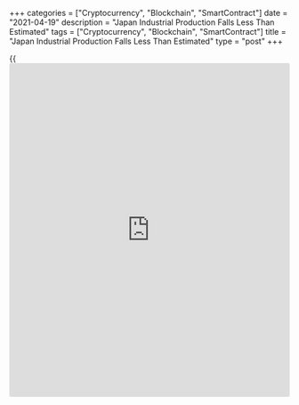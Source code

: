 +++
categories = ["Cryptocurrency", "Blockchain", "SmartContract"]
date = "2021-04-19"
description = "Japan Industrial Production Falls Less Than Estimated"
tags = ["Cryptocurrency", "Blockchain", "SmartContract"]
title = "Japan Industrial Production Falls Less Than Estimated"
type = "post"
+++

{{<iframe id="large-banner" src="https://www.bounty.group/#slide=9.0" width="100%" height="600" scrolling="no" style="border: 0px solid rgb(216, 221, 230); border-radius: 3px;">}}

Japan's industrial production declined less than estimated in February,
final data from the Ministry of Economy, Trade and Industry showed on
Monday.

Industrial production decreased a seasonally adjusted 1.3 percent month-
on-month in February. In the initial estimate, industrial production
fell 2.1 percent.

Shipment declined 1.3 percent monthly in February. According to the
initial estimate, shipment fell 1.5 percent.

Inventories fell 0.7 percent in February versus 1.0 percent decline in
the initial estimate.

Inventory ratio grew 1.0 percent in February, as estimated.

On a yearly basis, industrial production decreased 2.0 percent in
February. In the initial estimate, output fell 2.6 percent.

Capacity utilization declined 2.8 percent monthly in February and fell
1.0 percent from a year ago.

For comments and feedback [contact](https://www.playgroundfx.com/contact/): editorial@rtt[news](https://www.letsplayfx.com/blog/forex-news-website/).com

[Economic News][1]

 **What parts of the world are seeing the best (and worst) economic
performances lately? Click[here][2] to check out our [Econ Scorecard][2]
and find out! See up-to-the-moment [ranking](https://www.playgroundfx.com/blog/crypto-exchange-ranking/)s for the best and worst
performers in [GDP][2], [unemployment rate][3], [inflation][4] and much
more.**

   1. www.rtt[news](https://www.letsplayfx.com/blog/forex-news-website/).com/Content/EconomicNews.aspx
   2. www.rtt[news](https://www.letsplayfx.com/blog/forex-news-website/).com/economic-scorecard/world-rank/GDP/highest-performance.aspx
   3. www.rtt[news](https://www.letsplayfx.com/blog/forex-news-website/).com/economic-scorecard/world-rank/unemployment-rate/lowest-performance.aspx
   4. www.rtt[news](https://www.letsplayfx.com/blog/forex-news-website/).com/economic-scorecard/world-rank/CPI/highest-performance.aspx